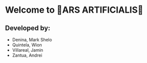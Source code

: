 # Welcome to 🎨ARS ARTIFICIALIS🎨
## Developed by:
- Denina, Mark Shelo
- Quintela, Wion
- Villareal, Jamin
- Zantua, Andrei
